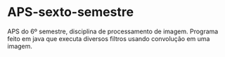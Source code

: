 # APS-sexto-semestre

APS do 6º semestre, disciplina de processamento de imagem. Programa feito em java que executa diversos filtros usando convolução em uma imagem.
